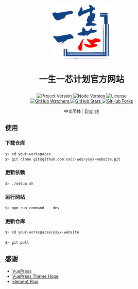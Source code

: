 <p align="center">
    <img alt="Logo" src="https://github.com/oscc-web/ysyx-website-resources/blob/main/images/logo/logo.png" width="200">
</p>

<h1>
    <p align="center">一生一芯计划官方网站</p>
</h1>

<p align="center">
    <a title="Project Version">
        <img alt="Project Version" src="https://img.shields.io/badge/version-1.0.0-brightgreen" />
    </a>
    <a title="Node Version" target="_blank" href="https://nodejs.org">
        <img alt="Node Version" src="https://img.shields.io/badge/Node-%3E%3D16.19.1-blue" />
    </a>
    <a title="License" target="_blank" href="https://github.com/oscc-web/ysyx-website/blob/master/LICENSE">
        <img alt="License" src="https://img.shields.io/github/license/oscc-web/ysyx-website.svg" />
    </a>
    <br/>
    <a title="GitHub Watchers" target="_blank" href="https://github.com/oscc-web/ysyx-website/watchers">
        <img alt="GitHub Watchers" src="https://img.shields.io/github/watchers/oscc-web/ysyx-website.svg?label=Watchers&style=social" />
    </a>
    <a title="GitHub Stars" target="_blank" href="https://github.com/oscc-web/ysyx-website/stargazers">
        <img alt="GitHub Stars" src="https://img.shields.io/github/stars/oscc-web/ysyx-website.svg?label=Stars&style=social" />
    </a>
    <a title="GitHub Forks" target="_blank" href="https://github.com/oscc-web/ysyx-website/network/members">
        <img alt="GitHub Forks" src="https://img.shields.io/github/forks/oscc-web/ysyx-website.svg?label=Forks&style=social" />
    </a>
</p>

<p align="center">中文简体 | <a title="English" href="README.md">English</a></p>

## 使用

### 下载仓库

```sh
$> cd your-workspaces
$> git clone git@github.com:oscc-web/ysyx-website.git
```

### 更新依赖

```sh
$> ./setup.sh
```

### 运行网站

```sh
$> npm run command -- dev
```

### 更新仓库

```sh
$> cd your-workspaces/ysyx-website

$> git pull
```

## 感谢

- [VuePress](https://vuepress.vuejs.org)
- [VuePress Theme Hope](https://theme-hope.vuejs.press)
- [Element Plus](https://element-plus.gitee.io/en-US)
